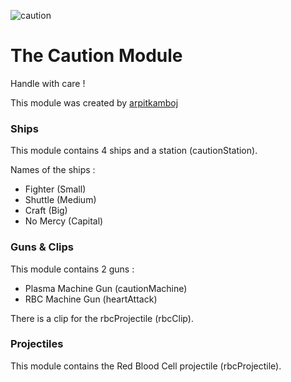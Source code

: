 ![caution](/caution.png "Caution")
# The Caution Module

Handle with care !

This module was created by [arpitkamboj](https://github.com/arpitkamboj/)

### Ships

This module contains 4 ships and a station (cautionStation).

Names of the ships :
* Fighter (Small)
* Shuttle (Medium)
* Craft (Big)
* No Mercy (Capital)

### Guns & Clips

This module contains 2 guns :

* Plasma Machine Gun (cautionMachine)
* RBC Machine Gun (heartAttack)

There is a clip for the rbcProjectile (rbcClip).

### Projectiles

This module contains the Red Blood Cell projectile (rbcProjectile).
